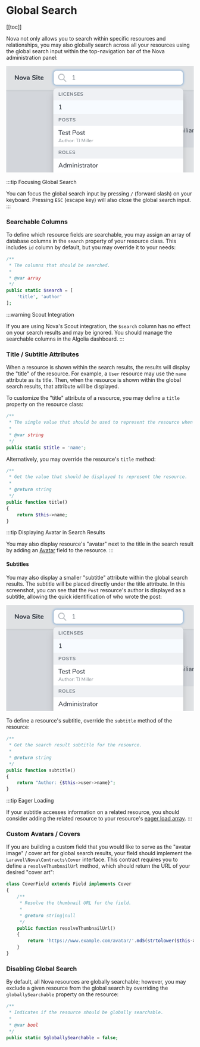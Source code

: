 # Global Search

[[toc]]

Nova not only allows you to search within specific resources and relationships, you may also globally search across all your resources using the global search input within the top-navigation bar of the Nova administration panel:

![Global Search](./img/global-search.png)

:::tip Focusing Global Search

You can focus the global search input by pressing `/` (forward slash) on your keyboard. Pressing `ESC` (escape key) will also close the global search input.
:::

### Searchable Columns

To define which resource fields are searchable, you may assign an array of database columns in the `search` property of your resource class. This includes `id` column by default, but you may override it to your needs:

```php
/**
 * The columns that should be searched.
 *
 * @var array
 */
public static $search = [
    'title', 'author'
];
```

:::warning Scout Integration

If you are using Nova's Scout integration, the `$search` column has no effect on your search results and may be ignored. You should manage the searchable columns in the Algolia dashboard.
:::

### Title / Subtitle Attributes

When a resource is shown within the search results, the results will display the "title" of the resource. For example, a `User` resource may use the `name` attribute as its title. Then, when the resource is shown within the global search results, that attribute will be displayed.

To customize the "title" attribute of a resource, you may define a `title` property on the resource class:

```php
/**
 * The single value that should be used to represent the resource when being displayed.
 *
 * @var string
 */
public static $title = 'name';
```

Alternatively, you may override the resource's `title` method:

```php
/**
 * Get the value that should be displayed to represent the resource.
 *
 * @return string
 */
public function title()
{
    return $this->name;
}
```

:::tip Displaying Avatar in Search Results

You may also display resource's "avatar" next to the title in the search result by adding an [Avatar](./../resources/fields.md#avatar-field) field to the resource.
:::

#### Subtitles

You may also display a smaller "subtitle" attribute within the global search results. The subtitle will be placed directly under the title attribute. In this screenshot, you can see that the `Post` resource's author is displayed as a subtitle, allowing the quick identification of who wrote the post:

![Global Search](./img/global-search.png)

To define a resource's subtitle, override the `subtitle` method of the resource:

```php
/**
 * Get the search result subtitle for the resource.
 *
 * @return string
 */
public function subtitle()
{
    return "Author: {$this->user->name}";
}
```

:::tip Eager Loading

If your subtitle accesses information on a related resource, you should consider adding the related resource to your resource's [eager load array](./../resources/README.md#eager-loading).
:::

### Custom Avatars / Covers

If you are building a custom field that you would like to serve as the "avatar image" / cover art for global search results, your field should implement the `Laravel\Nova\Contracts\Cover` interface. This contract requires you to define a `resolveThumbnailUrl` method, which should return the URL of your desired "cover art":

```php
class CoverField extends Field implements Cover
{
    /**
     * Resolve the thumbnail URL for the field.
     *
     * @return string|null
     */
    public function resolveThumbnailUrl()
    {
        return 'https://www.example.com/avatar/'.md5(strtolower($this->value)).'?s=300';
    }
}
```

### Disabling Global Search

By default, all Nova resources are globally searchable; however, you may exclude a given resource from the global search by overriding the `globallySearchable` property on the resource:

```php
/**
 * Indicates if the resource should be globally searchable.
 *
 * @var bool
 */
public static $globallySearchable = false;
```

